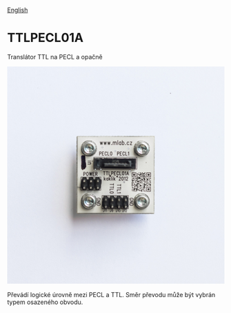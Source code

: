
[English](./README.md)
<!--- module --->
# TTLPECL01A
<!--- Emodule --->

<!--- subtitle --->Translátor TTL na PECL a opačně <!--- Esubtitle --->

![TTLPECL01A](doc/img/TTLPECL01A_top_big2.jpg)

<!--- description --->Převádí logické úrovně mezi PECL a TTL. Směr převodu může být vybrán typem osazeného obvodu.<!--- Edescription --->
            